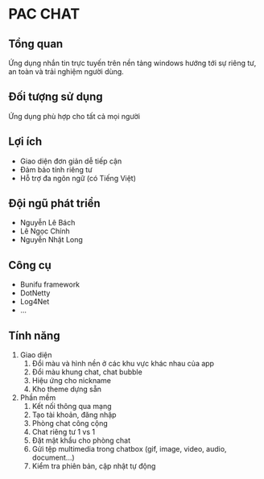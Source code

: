 # PAC CHAT #

## Tổng quan ##

Ứng dụng nhắn tin trực tuyến trên nền tảng windows hướng tới sự riêng tư, an toàn và trải nghiệm người dùng.

## Đối tượng sử dụng ##
Ứng dụng phù hợp cho tất cả mọi người

## Lợi ích ##
- Giao diện đơn giản dễ tiếp cận
- Đảm bảo tính riêng tư
- Hỗ trợ đa ngôn ngữ (có Tiếng Việt)


## Đội ngũ phát triển ##
- Nguyễn Lê Bách
- Lê Ngọc Chính
- Nguyễn Nhật Long

## Công cụ ##
- Bunifu framework
- DotNetty
- Log4Net
- ...

## Tính năng ##
1. Giao diện
	1. Đổi màu và hình nền ở các khu vực khác nhau của app
	2. Đổi màu khung chat, chat bubble
	3. Hiệu ứng cho nickname
	4. Kho theme dựng sẵn
2. Phần mềm
	1. Kết nối thông qua mạng
	2. Tạo tài khoản, đăng nhập
	5. Phòng chat công cộng
	7. Chat riêng tư 1 vs 1
	6. Đặt mật khẩu cho phòng chat
	9. Gửi tệp multimedia trong chatbox (gif, image, video, audio, document...)
	13. Kiểm tra phiên bản, cập nhật tự động
